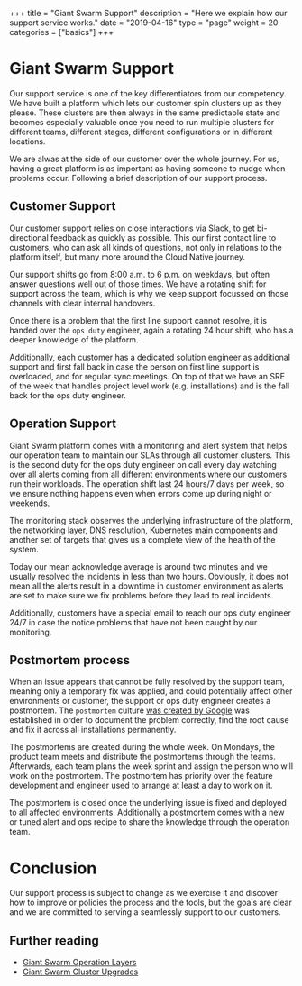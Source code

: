 +++
title = "Giant Swarm Support"
description = "Here we explain how our support service works."
date = "2019-04-16"
type = "page"
weight = 20
categories = ["basics"]
+++

# Giant Swarm Support

Our support service is one of the key differentiators from our competency. We have built a platform which lets our customer spin clusters up as they please. These clusters are then always in the same predictable state and becomes especially valuable once you need to run multiple clusters for different teams, different stages, different configurations or in different locations.

We are alwas at the side of our customer over the whole journey. For us, having a great platform is as important as having someone to nudge when problems occur. Following a brief description of our support process.

## Customer Support

Our customer support relies on close interactions via Slack, to get bi-directional feedback as quickly as possible. This our first contact line to customers, who can ask all kinds of questions, not only in relations to the platform itself, but many more around the Cloud Native journey.

Our support shifts go from 8:00 a.m. to 6 p.m. on weekdays, but often answer questions well out of those times. We have a rotating shift for support across the team, which is why we keep support focussed on those channels with clear internal handovers.

Once there is a problem that the first line support cannot resolve, it is handed over the `ops duty` engineer, again a rotating 24 hour shift, who has a deeper knowledge of the platform.

Additionally, each customer has a dedicated solution engineer as additional support and first fall back in case the person on first line support is overloaded, and for regular sync meetings. On top of that we have an SRE of the week that handles project level work (e.g. installations) and is the fall back for the ops duty engineer. 

## Operation Support

Giant Swarm platform comes with a monitoring and alert system that helps our operation team to maintain our SLAs through all customer clusters. This is the second duty for the ops duty engineer on call every day watching over all alerts coming from all different environments where our customers run their workloads. The operation shift last 24 hours/7 days per week, so we ensure nothing happens even when errors come up during night or weekends.

The monitoring stack observes the underlying infrastructure of the platform, the networking layer, DNS resolution, Kubernetes main components and another set of targets that gives us a complete view of the health of the system.

Today our mean acknowledge average is around two minutes and we usually resolved the incidents in less than two hours. Obviously, it does not mean all the alerts result in a downtime in customer environment as alerts are set to make sure we fix problems before they lead to real incidents.

Additionally, customers have a special email to reach our ops duty engineer 24/7 in case the notice problems that have not been caught by our monitoring.

## Postmortem process

When an issue appears that cannot be fully resolved by the support team, meaning only a temporary fix was applied, and could potentially affect other environments or customer, the support or ops duty engineer creates a postmortem. The `postmortem` culture [was created by Google](https://landing.google.com/sre/sre-book/chapters/postmortem-culture/) was established in order to document the problem correctly, find the root cause and fix it across all installations permanently.

The postmortems are created during the whole week. On Mondays, the product team meets and distribute the postmortems through the teams. Afterwards, each team plans the week sprint and assign the person who will work on the postmortem. The postmortem has priority over the feature development and engineer used to arrange at least a day to work on it.

The postmortem is closed once the underlying issue is fixed and deployed to all affected environments. Additionally a postmortem comes with a new or tuned alert and ops recipe to share the knowledge through the operation team.

# Conclusion

Our support process is subject to change as we exercise it and discover how to improve or policies the process and the tools, but the goals are clear and we are committed to serving a seamlessly support to our customers.

## Further reading

- [Giant Swarm Operation Layers](https://docs.giantswarm.io/guides/giant-swarm-operation-layers/)
- [Giant Swarm Cluster Upgrades](https://docs.giantswarm.io/reference/cluster-upgrades/)
